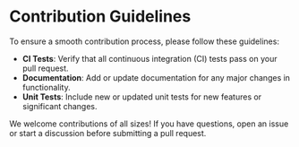 # Contribution Guidelines

To ensure a smooth contribution process, please follow these guidelines:

- **CI Tests**: Verify that all continuous integration (CI) tests pass on your pull request.
- **Documentation**: Add or update documentation for any major changes in functionality.
- **Unit Tests**: Include new or updated unit tests for new features or significant changes.

We welcome contributions of all sizes! If you have questions, open an issue or start a discussion before submitting a pull request.
